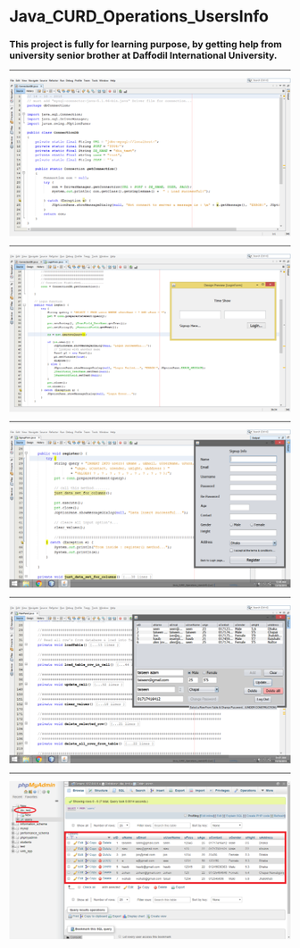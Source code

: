 # Java_CURD_Operations_UsersInfo

### This project is fully for learning purpose, by getting help from university senior brother at Daffodil International University.
<hr>
<img src="zPicture/1_Conn.png">
<hr>
<img src="zPicture/2_login.png">
<hr>
<img src="zPicture/3_SignUp.png">
<hr>
<img src="zPicture/4_MP_0.png">
<hr>
<img src="zPicture/5_DB.png">

